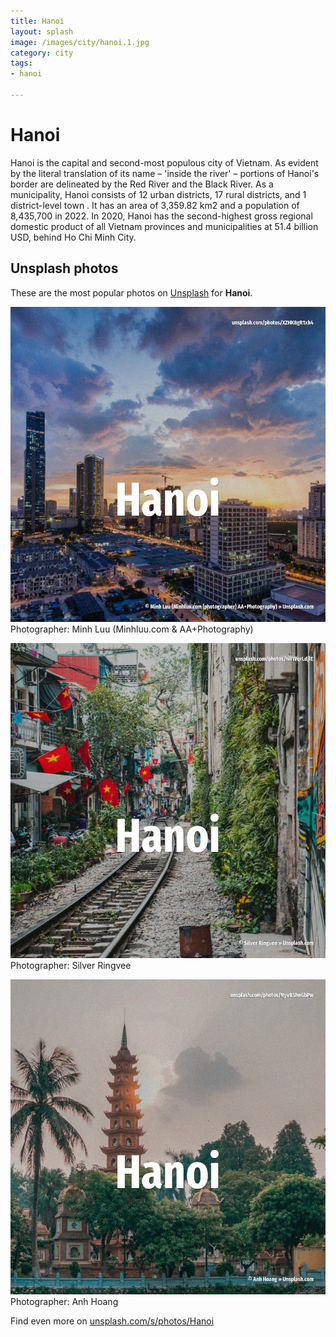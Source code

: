 ```yaml
---
title: Hanoi
layout: splash
image: /images/city/hanoi.1.jpg
category: city
tags:
- hanoi

---
```

# Hanoi

Hanoi  is the capital and second-most populous city of Vietnam. As evident by the literal translation of its name – 'inside the river' – portions of Hanoi's border  are delineated by the Red River and the Black River. As a municipality, Hanoi consists of 12 urban districts, 17 rural districts, and 1 district-level  town . It has an area of 3,359.82 km2  and a population of 8,435,700 in 2022. In 2020, Hanoi has the second-highest gross regional domestic product of all Vietnam provinces and  municipalities at 51.4 billion USD, behind Ho Chi Minh City. 

 
## Unsplash photos
These are the most popular photos on [Unsplash](https://unsplash.com) for **Hanoi**.
 
![Hanoi](/images/city/hanoi.1.jpg)
Photographer:  Minh Luu (Minhluu.com & AA+Photography)
 
![Hanoi](/images/city/hanoi.2.jpg)
Photographer:  Silver Ringvee
 
![Hanoi](/images/city/hanoi.3.jpg)
Photographer:  Anh Hoang
 
Find even more on [unsplash.com/s/photos/Hanoi](https://unsplash.com/s/photos/Hanoi)
 
